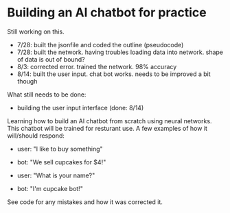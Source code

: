 # Building an AI chatbot for practice

Still working on this.
- 7/28: built the jsonfile and coded the outline (pseudocode)
- 7/28: built the network. having troubles loading data into network. shape of data is out of bound?
- 8/3: corrected error. trained the network. 98% accuracy
- 8/14: built the user input. chat bot works. needs to be improved a bit though

What still needs to be done:
- building the user input interface (done: 8/14) 


Learning how to build an AI chatbot from scratch using neural networks. This chatbot will be trained for resturant use. A few examples of how it will/should respond:
- user: "I like to buy something"
- bot: "We sell cupcakes for $4!"

- user: "What is your name?"
- bot: "I'm cupcake bot!"


See code for any mistakes and how it was corrected it. 